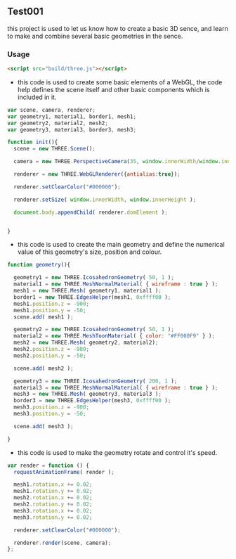 ## Test001 ##
  this project is used to let us know how to create a basic 3D sence, and learn to make and combine several basic geometries in the sence.

### Usage ###
```html
<script src="build/three.js"></script>
```
* this code is used to create some basic elements of a WebGL, the code help defines the scene itself and other basic components which is included in it.

```javascript
var scene, camera, renderer;
var geometry1, material1, border1, mesh1;
var geometry2, material2, mesh2;
var geometry3, material3, border3, mesh3;

function init(){
  scene = new THREE.Scene();

  camera = new THREE.PerspectiveCamera(35, window.innerWidth/window.innerHeight, 600, 10000 );

  renderer = new THREE.WebGLRenderer({antialias:true});

  renderer.setClearColor("#000000");

  renderer.setSize( window.innerWidth, window.innerHeight );

  document.body.appendChild( renderer.domElement );


}
```

* this code is used to create the main geometry and define the numerical value of this geometry's size, position and colour.

```javascript
function geometry(){

  geometry1 = new THREE.IcosahedronGeometry( 50, 1 );
  material1 = new THREE.MeshNormalMaterial( { wireframe : true } );
  mesh1 = new THREE.Mesh( geometry1, material1 );
  border1 = new THREE.EdgesHelper(mesh1, 0xffff00 );
  mesh1.position.z = -900;
  mesh1.position.y = -50;
  scene.add( mesh1 );

  geometry2 = new THREE.IcosahedronGeometry( 50, 1 );
  material2 = new THREE.MeshToonMaterial( { color: "#FF000F9" } );
  mesh2 = new THREE.Mesh( geometry2, material2);
  mesh2.position.z = -900;
  mesh2.position.y = -50;

  scene.add( mesh2 );

  geometry3 = new THREE.IcosahedronGeometry( 200, 1 );
  material3 = new THREE.MeshNormalMaterial( { wireframe : true } );
  mesh3 = new THREE.Mesh( geometry3, material3 );
  border3 = new THREE.EdgesHelper(mesh3, 0xffff00 );
  mesh3.position.z = -900;
  mesh3.position.y = -50;

  scene.add( mesh3 );

}
```

* this code is used to make the geometry rotate and control it's speed.

```javascript
var render = function () {
  requestAnimationFrame( render );

  mesh1.rotation.x += 0.02;
  mesh1.rotation.y += 0.02;
  mesh2.rotation.x += 0.02;
  mesh2.rotation.y += 0.02;
  mesh3.rotation.x += 0.02;
  mesh3.rotation.y += 0.02;

  renderer.setClearColor("#000000");

  renderer.render(scene, camera);
};
```
